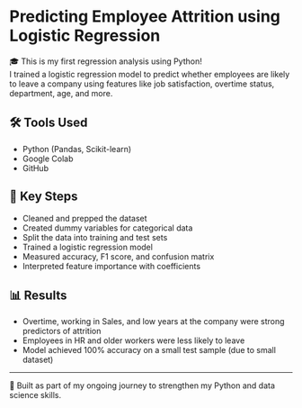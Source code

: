 # Predicting Employee Attrition using Logistic Regression

🎓 This is my first regression analysis using Python!  
I trained a logistic regression model to predict whether employees are likely to leave a company using features like job satisfaction, overtime status, department, age, and more.

## 🛠️ Tools Used
- Python (Pandas, Scikit-learn)
- Google Colab
- GitHub

## 🔢 Key Steps
- Cleaned and prepped the dataset
- Created dummy variables for categorical data
- Split the data into training and test sets
- Trained a logistic regression model
- Measured accuracy, F1 score, and confusion matrix
- Interpreted feature importance with coefficients

## 📊 Results
- Overtime, working in Sales, and low years at the company were strong predictors of attrition
- Employees in HR and older workers were less likely to leave
- Model achieved 100% accuracy on a small test sample (due to small dataset)


---
📌 Built as part of my ongoing journey to strengthen my Python and data science skills.
